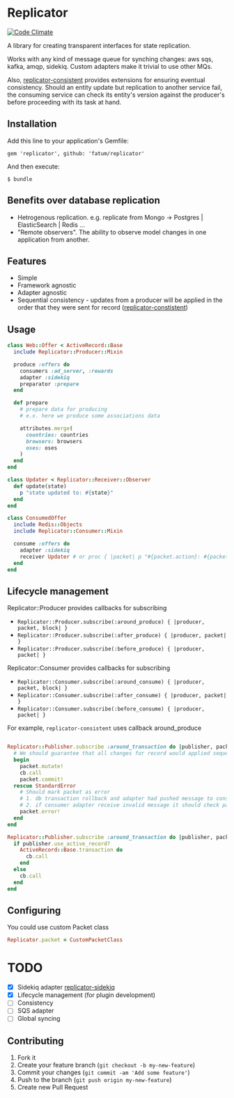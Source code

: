 # Replicator

[![Code Climate](https://codeclimate.com/github/fatum/replicator.png)](https://codeclimate.com/github/fatum/replicator)

A library for creating transparent interfaces for state replication.

Works with any kind of message queue for synching changes: aws sqs, kafka, amqp, sidekiq. Custom adapters make it trivial to use other MQs.

Also, [replicator-consistent](http://github.com/fatum/replicator-consistent) provides extensions for ensuring eventual consistency. Should an entity update but replication to another service fail, the consuming service can check its entity's version against the producer's before proceeding with its task at hand.

## Installation

Add this line to your application's Gemfile:

    gem 'replicator', github: 'fatum/replicator'

And then execute:

    $ bundle

## Benefits over database replication

* Hetrogenous replication. e.g. replicate from Mongo -> Postgres | ElasticSearch | Redis ...
* "Remote observers". The ability to observe model changes in one application from another.

## Features

* Simple
* Framework agnostic
* Adapter agnostic
* Sequential consistency - updates from a producer will be applied in the order that they were sent for record ([replicator-constistent](http://github.com/fatum/replicator-constistent))

## Usage

```ruby
class Web::Offer < ActiveRecord::Base
  include Replicator::Producer::Mixin

  produce :offers do
    consumers :ad_server, :rewards
    adapter :sidekiq
    preparator :prepare
  end

  def prepare
    # prepare data for producing
    # e.x. here we produce some associations data

    attributes.merge(
      countries: countries
      browsers: browsers
      oses: oses
    )
  end
end

class Updater < Replicator::Receiver::Observer
  def update(state)
    p "state updated to: #{state}"
  end
end

class ConsumedOffer
  include Redis::Objects
  include Replicator::Consumer::Mixin

  consume :offers do
    adapter :sidekiq
    receiver Updater # or proc { |packet| p "#{packet.action}: #{packet.state}" }
  end
end

```

## Lifecycle management

Replicator::Producer provides callbacks for subscribing

* `Replicator::Producer.subscribe(:around_produce) { |producer, packet, block| }`
* `Replicator::Producer.subscribe(:after_produce) { |producer, packet| }`
* `Replicator::Producer.subscribe(:before_produce) { |producer, packet| }`

Replicator::Consumer provides callbacks for subscribing

* `Replicator::Consumer.subscribe(:around_consume) { |producer, packet, block| }`
* `Replicator::Consumer.subscribe(:after_consume) { |producer, packet| }`
* `Replicator::Consumer.subscribe(:before_consume) { |producer, packet| }`

For example, `replicator-consistent` uses callback around_produce
```ruby

Replicator::Publisher.subscribe :around_transaction do |publisher, packet, cb|
  # We should guarantee that all changes for record would applied sequentially
  begin
    packet.mutate!
    cb.call
    packet.commit!
  rescue StandardError
    # Should mark packet as error
    # 1. db transaction rollback and adapter had pushed message to consumers
    # 2. if consumer adapter receive invalid message it should check packet.error? before processing
    packet.error!
  end
end

Replicator::Publisher.subscribe :around_transaction do |publisher, packet, cb|
  if publisher.use_active_record?
    ActiveRecord::Base.transaction do
      cb.call
    end
  else
    cb.call
  end
end
```

## Configuring

You could use custom Packet class

```ruby
Replicator.packet = CustomPacketClass
```

# TODO

- [x] Sidekiq adapter [replicator-sidekiq](http://github.com/fatum/replicator-sidekiq)
- [x] Lifecycle management (for plugin development)
- [ ] Consistency
- [ ] SQS adapter
- [ ] Global syncing

## Contributing

1. Fork it
2. Create your feature branch (`git checkout -b my-new-feature`)
3. Commit your changes (`git commit -am 'Add some feature'`)
4. Push to the branch (`git push origin my-new-feature`)
5. Create new Pull Request
